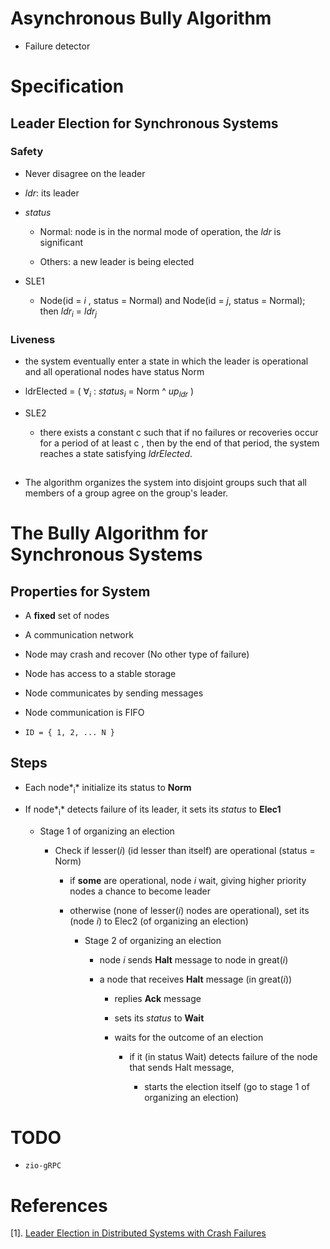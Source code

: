 # Asynchronous Bully Algorithm

  * Failure detector

# Specification

## Leader Election for Synchronous Systems

### Safety

  * Never disagree on the leader

  * *ldr*: its leader

  * *status*

      * Normal: node is in the normal mode of operation, the *ldr* is significant

      * Others: a new leader is being elected

  * SLE1

      * Node(id = *i* , status = Normal) and Node(id = *j*, status = Normal); then *ldr<sub>i</sub>* = *ldr<sub>j</sub>*

### Liveness

  * the system eventually enter a state in which the leader is operational and all operational nodes have status Norm

  * ldrElected = ( ∀*<sub>i</sub>* : *status<sub>i</sub>* = Norm ^ *up<sub>ldr</sub>* )

  * SLE2

      * there exists a constant c such that if no failures or recoveries occur for a period of at least c , then by the end of that period, the system reaches a state satisfying *ldrElected*.

##

  * The algorithm organizes the system into disjoint groups such that all members of a group agree on the group's leader.

# The Bully Algorithm for Synchronous Systems

## Properties for System

  * A **fixed** set of nodes

  * A communication network

  * Node may crash and recover (No other type of failure)

  * Node has access to a stable storage

  * Node communicates by sending messages

  * Node communication is FIFO

  * `ID = { 1, 2, ... N }`

## Steps

  * Each node*<sub>i</sub>* initialize its status to **Norm**

  * If node*<sub>i</sub>* detects failure of its leader, it sets its *status* to **Elec1**

      * Stage 1 of organizing an election

          * Check if lesser(*i*) (id lesser than itself) are operational (status = Norm)

              * if **some** are operational, node *i* wait, giving higher priority nodes a chance to become leader

              * otherwise (none of lesser(*i*) nodes are operational), set its (node *i*) to Elec2 (of organizing an
                election)

                  * Stage 2 of organizing an election

                      * node *i* sends **Halt** message to node in great(*i*)

                      * a node that receives **Halt** message (in great(*i*))

                          * replies **Ack** message

                          * sets its *status* to **Wait**

                          * waits for the outcome of an election

                              * if it (in status Wait) detects failure of the node that sends Halt 
                                message,

                                  * starts the election itself (go to stage 1 of organizing an election)

# TODO

  * `zio-gRPC`

# References

  [1]. [Leader Election in Distributed Systems with Crash Failures](https://www3.cs.stonybrook.edu/~stoller/leader-election.html)
